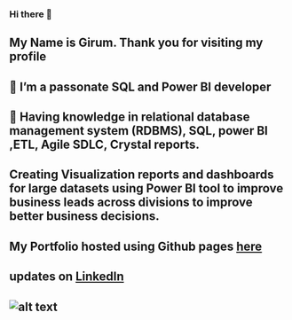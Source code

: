### Hi there 👋
## My Name is Girum. Thank you for visiting my profile 
## 🔭 I’m a passonate SQL and Power BI developer 
## 🌱 Having knowledge in relational database management system (RDBMS), SQL, power BI ,ETL, Agile SDLC, Crystal reports.
##  Creating Visualization reports and dashboards for large datasets using Power BI tool to improve business leads across divisions to improve better business decisions.

##  My Portfolio hosted using Github pages [here](https://ggithub2020.github.io/girum.github.com/)
##  updates on [LinkedIn](https://www.linkedin.com/in/girum-legese/)



## ![alt text](https://www.bing.com/images/search?view=detailV2&ccid=gOGTD%2FGN&id=7578E90EF913C51C0BE6607541E6A9788A659153&thid=OIP.gOGTD_GNeTUG6M7Y0L5ecQHaCl&mediaurl=https%3A%2F%2Fpt-corp.com%2Fwp-content%2Fuploads%2F2018%2F03%2Fbusiness-intelligence-1024x358-1024x358.jpg&exph=358&expw=1024&q=business+intelligence+pictures&simid=608049657662342620&ck=139FD7A8BE786DE242D253B95272840D&selectedindex=122&form=IRPRST&ajaxhist=0&vt=0.photos/200/200)


